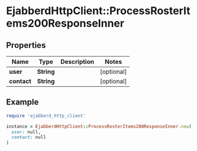 # EjabberdHttpClient::ProcessRosterItems200ResponseInner

## Properties

| Name | Type | Description | Notes |
| ---- | ---- | ----------- | ----- |
| **user** | **String** |  | [optional] |
| **contact** | **String** |  | [optional] |

## Example

```ruby
require 'ejabberd_http_client'

instance = EjabberdHttpClient::ProcessRosterItems200ResponseInner.new(
  user: null,
  contact: null
)
```

